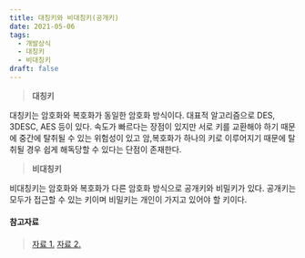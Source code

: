 ```yaml
---
title: 대칭키와 비대칭키(공개키)
date: 2021-05-06
tags:
  - 개발상식
  - 대칭키
  - 비대칭키
draft: false
---
```

> **대칭키**

대칭키는 암호화와 복호화가 동일한 암호화 방식이다. 대표적 알고리즘으로 DES, 3DESC, AES 등이 있다. 속도가 빠르다는 장점이 있지만 서로 키를 교환해야 하기 때문에 중간에 탈취될 수 있는 위험성이 있고 암,복호화가 하나의 키로 이루어지기 때문에 탈취될 경우 쉽게 해독당할 수 있다는 단점이 존재한다.

> **비대칭키**

비대칭키는 암호화와 복호화가 다른 암호화 방식으로 공개키와 비밀키가 있다. 공개키는 모두가 접근할 수 있는 키이며 비밀키는 개인이 가지고 있어야 할 키이다.

#### 참고자료
> [자료 1.](https://velog.io/@taelee/RSA-%EC%95%94%ED%98%B8%EB%8C%80%EC%B9%AD%ED%82%A4-%EB%B9%84%EB%8C%80%EC%B9%AD%ED%82%A4#3-%EA%B2%B0%EB%A1%A0-%EC%99%9C-rsa%EB%A5%BC-%EC%93%B0%EB%8A%94%EA%B0%80)
> [자료 2.](https://liveyourit.tistory.com/183)